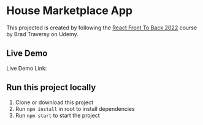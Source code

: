 # House Marketplace App

This projected is created by following the [React Front To Back 2022](https://www.udemy.com/course/react-front-to-back-2022/) course by Brad Traversy on Udemy.

## Live Demo
Live Demo Link: 

## Run this project locally
1. Clone or download this project
2. Run `npm install` in root to install dependencies
3. Run `npm start` to start the project
